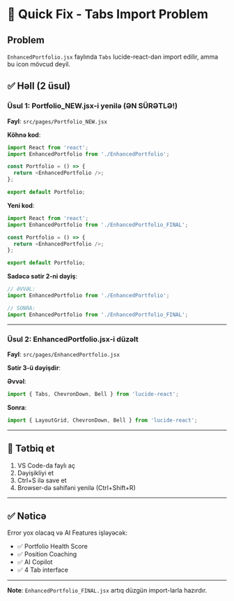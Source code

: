 # 🔧 Quick Fix - Tabs Import Problem

## Problem
`EnhancedPortfolio.jsx` faylında `Tabs` lucide-react-dən import edilir, amma bu icon mövcud deyil.

## ✅ Həll (2 üsul)

### Üsul 1: Portfolio_NEW.jsx-i yenilə (ƏN SÜRƏTLƏ!)

**Fayl**: `src/pages/Portfolio_NEW.jsx`

**Köhnə kod**:
```javascript
import React from 'react';
import EnhancedPortfolio from './EnhancedPortfolio';

const Portfolio = () => {
  return <EnhancedPortfolio />;
};

export default Portfolio;
```

**Yeni kod**:
```javascript
import React from 'react';
import EnhancedPortfolio from './EnhancedPortfolio_FINAL';

const Portfolio = () => {
  return <EnhancedPortfolio />;
};

export default Portfolio;
```

**Sadəcə sətir 2-ni dəyiş**:
```javascript
// ƏVVƏL:
import EnhancedPortfolio from './EnhancedPortfolio';

// SONRA:
import EnhancedPortfolio from './EnhancedPortfolio_FINAL';
```

---

### Üsul 2: EnhancedPortfolio.jsx-i düzəlt

**Fayl**: `src/pages/EnhancedPortfolio.jsx`

**Sətir 3-ü dəyişdir**:

**Əvvəl**:
```javascript
import { Tabs, ChevronDown, Bell } from 'lucide-react';
```

**Sonra**:
```javascript
import { LayoutGrid, ChevronDown, Bell } from 'lucide-react';
```

---

## 🚀 Tətbiq et

1. VS Code-da faylı aç
2. Dəyişikliyi et
3. Ctrl+S ilə save et
4. Browser-də səhifəni yenilə (Ctrl+Shift+R)

---

## ✅ Nəticə

Error yox olacaq və AI Features işləyəcək:
- ✅ Portfolio Health Score
- ✅ Position Coaching
- ✅ AI Copilot
- ✅ 4 Tab interface

---

**Note**: `EnhancedPortfolio_FINAL.jsx` artıq düzgün import-larla hazırdır.
